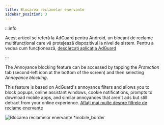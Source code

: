 ```yaml
---
title: Blocarea reclamelor enervante
sidebar_position: 3
---
```


:::info

Acest articol se referă la AdGuard pentru Android, un blocant de reclame multifuncțional care vă protejează dispozitivul la nivel de sistem. Pentru a vedea cum funcționează, [descărcați aplicația AdGuard](https://agrd.io/download-kb-adblock)

:::

The Annoyance blocking feature can be accessed by tapping the _Protection_ tab (second-left icon at the bottom of the screen) and then selecting _Annoyance blocking_.

This feature is based on AdGuard's annoyance filters and allows you to block popups, online assistant windows, cookie notifications, prompts to download mobile apps, and similar annoyances that aren't ads but still detract from your online experience. [Aflați mai multe despre filtrele de reclame enervante](/general/ad-filtering/adguard-filters/#adguard-filters)

![Blocarea reclamelor enervante \*mobile_border](https://cdn.adtidy.org/blog/new/lwujvannoyance.png)
